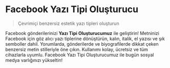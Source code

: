 # Facebook Yazı Tipi Oluşturucu

> Çevrimiçi benzersiz estetik yazı tipleri oluşturun

Facebook gönderilerinizi **Yazı Tipi Oluşturucumuz** ile geliştirin! Metninizi Facebook için göz alıcı yazı tiplerine dönüştürün, kalın, italik, el yazısı ve şık semboller dahil. Yorumlarda, gönderilerde ve biyografilerde dikkat çeken benzersiz metin stilleriyle öne çıkın. Kullanımı kolay, ücretsiz ve tüm cihazlarla uyumlu. Facebook Yazı Tipi Oluşturucumuz ile bugün sosyal medya varlığınızı yükseltin!
